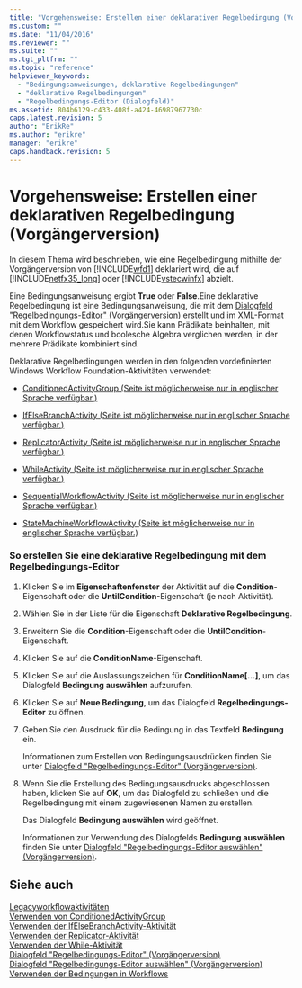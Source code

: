 ```yaml
---
title: "Vorgehensweise: Erstellen einer deklarativen Regelbedingung (Vorg&#228;ngerversion) | Microsoft Docs"
ms.custom: ""
ms.date: "11/04/2016"
ms.reviewer: ""
ms.suite: ""
ms.tgt_pltfrm: ""
ms.topic: "reference"
helpviewer_keywords: 
  - "Bedingungsanweisungen, deklarative Regelbedingungen"
  - "deklarative Regelbedingungen"
  - "Regelbedingungs-Editor (Dialogfeld)"
ms.assetid: 804b6129-c433-408f-a424-46987967730c
caps.latest.revision: 5
author: "ErikRe"
ms.author: "erikre"
manager: "erikre"
caps.handback.revision: 5
---
```

# Vorgehensweise: Erstellen einer deklarativen Regelbedingung (Vorg&#228;ngerversion)
In diesem Thema wird beschrieben, wie eine Regelbedingung mithilfe der Vorgängerversion von [!INCLUDE[wfd1](../workflow-designer/includes/wfd1_md.md)] deklariert wird, die auf [!INCLUDE[netfx35_long](../workflow-designer/includes/netfx35_long_md.md)] oder [!INCLUDE[vstecwinfx](../workflow-designer/includes/vstecwinfx_md.md)] abzielt.  
  
 Eine Bedingungsanweisung ergibt **True** oder **False**.Eine deklarative Regelbedingung ist eine Bedingungsanweisung, die mit dem [Dialogfeld "Regelbedingungs\-Editor" \(Vorgängerversion\)](../workflow-designer/rule-condition-editor-dialog-box-legacy.md) erstellt und im XML\-Format mit dem Workflow gespeichert wird.Sie kann Prädikate beinhalten, mit denen Workflowstatus und boolesche Algebra verglichen werden, in der mehrere Prädikate kombiniert sind.  
  
 Deklarative Regelbedingungen werden in den folgenden vordefinierten Windows Workflow Foundation\-Aktivitäten verwendet:  
  
-   [ConditionedActivityGroup  \(Seite ist möglicherweise nur in englischer Sprache verfügbar.\)](http://go.microsoft.com/fwlink?LinkID=65017)  
  
-   [IfElseBranchActivity  \(Seite ist möglicherweise nur in englischer Sprache verfügbar.\)](http://go.microsoft.com/fwlink?LinkID=65034)  
  
-   [ReplicatorActivity  \(Seite ist möglicherweise nur in englischer Sprache verfügbar.\)](http://go.microsoft.com/fwlink?LinkID=65039)  
  
-   [WhileActivity \(Seite ist möglicherweise nur in englischer Sprache verfügbar.\)](http://go.microsoft.com/fwlink?LinkID=65049)  
  
-   [SequentialWorkflowActivity  \(Seite ist möglicherweise nur in englischer Sprache verfügbar.\)](http://go.microsoft.com/fwlink?LinkID=65040)  
  
-   [StateMachineWorkflowActivity  \(Seite ist möglicherweise nur in englischer Sprache verfügbar.\)](http://go.microsoft.com/fwlink?LinkID=65045)  
  
### So erstellen Sie eine deklarative Regelbedingung mit dem Regelbedingungs\-Editor  
  
1.  Klicken Sie im **Eigenschaftenfenster** der Aktivität auf die **Condition**\-Eigenschaft oder die **UntilCondition**\-Eigenschaft \(je nach Aktivität\).  
  
2.  Wählen Sie in der Liste für die Eigenschaft **Deklarative Regelbedingung**.  
  
3.  Erweitern Sie die **Condition**\-Eigenschaft oder die **UntilCondition**\-Eigenschaft.  
  
4.  Klicken Sie auf die **ConditionName**\-Eigenschaft.  
  
5.  Klicken Sie auf die Auslassungszeichen für **ConditionName\[…\]**, um das Dialogfeld **Bedingung auswählen** aufzurufen.  
  
6.  Klicken Sie auf **Neue Bedingung**, um das Dialogfeld **Regelbedingungs\-Editor** zu öffnen.  
  
7.  Geben Sie den Ausdruck für die Bedingung in das Textfeld **Bedingung** ein.  
  
     Informationen zum Erstellen von Bedingungsausdrücken finden Sie unter [Dialogfeld "Regelbedingungs\-Editor" \(Vorgängerversion\)](../workflow-designer/rule-condition-editor-dialog-box-legacy.md).  
  
8.  Wenn Sie die Erstellung des Bedingungsausdrucks abgeschlossen haben, klicken Sie auf **OK**, um das Dialogfeld zu schließen und die Regelbedingung mit einem zugewiesenen Namen zu erstellen.  
  
     Das Dialogfeld **Bedingung auswählen** wird geöffnet.  
  
     Informationen zur Verwendung des Dialogfelds **Bedingung auswählen** finden Sie unter [Dialogfeld "Regelbedingungs\-Editor auswählen" \(Vorgängerversion\)](../workflow-designer/select-condition-dialog-box-legacy.md).  
  
## Siehe auch  
 [Legacyworkflowaktivitäten](../workflow-designer/legacy-workflow-activities.md)   
 [Verwenden von ConditionedActivityGroup](http://go.microsoft.com/fwlink?LinkID=65066)   
 [Verwenden der IfElseBranchActivity\-Aktivität](http://go.microsoft.com/fwlink?LinkID=65075)   
 [Verwenden der Replicator\-Aktivität](http://go.microsoft.com/fwlink?LinkID=65080)   
 [Verwenden der While\-Aktivität](http://go.microsoft.com/fwlink?LinkID=65091)   
 [Dialogfeld "Regelbedingungs\-Editor" \(Vorgängerversion\)](../workflow-designer/rule-condition-editor-dialog-box-legacy.md)   
 [Dialogfeld "Regelbedingungs\-Editor auswählen" \(Vorgängerversion\)](../workflow-designer/select-condition-dialog-box-legacy.md)   
 [Verwenden der Bedingungen in Workflows](http://go.microsoft.com/fwlink?LinkID=65009)